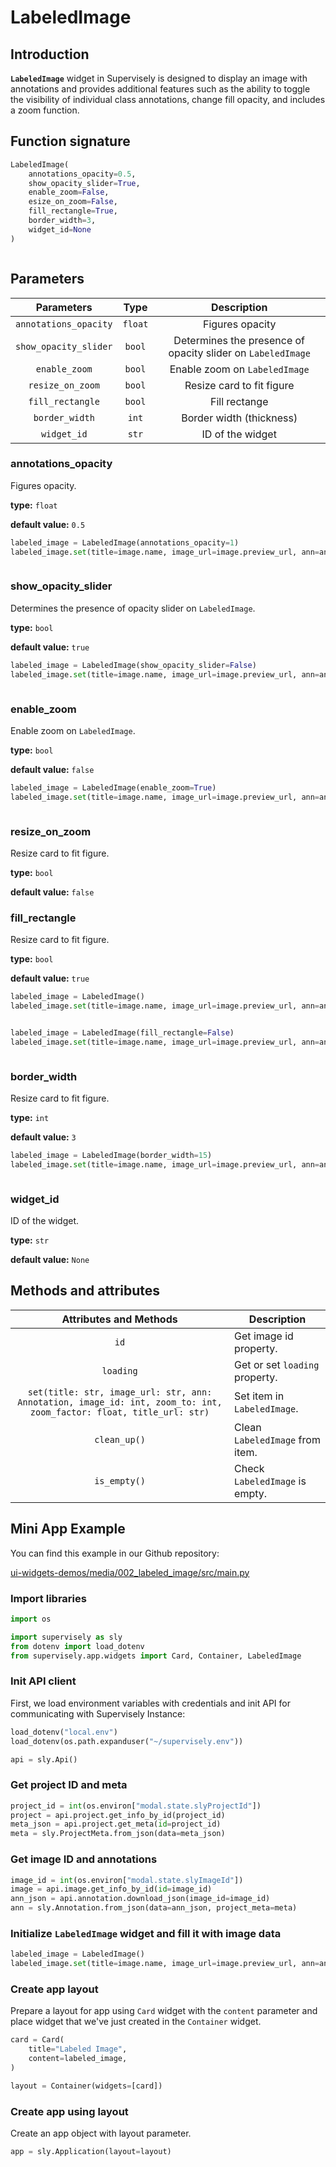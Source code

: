 # LabeledImage

## Introduction

**`LabeledImage`** widget in Supervisely is designed to display an image with annotations and provides additional features such as the ability to toggle the visibility of individual class annotations, change fill opacity, and includes a zoom function.

## Function signature

```python
LabeledImage(
    annotations_opacity=0.5,
    show_opacity_slider=True,
    enable_zoom=False,
    esize_on_zoom=False,
    fill_rectangle=True,
    border_width=3,
    widget_id=None
)
```

<figure><img src="https://user-images.githubusercontent.com/79905215/221849681-7266b42f-636e-4068-a0d7-3825034d935b.png" alt=""><figcaption></figcaption></figure>

## Parameters

|       Parameters      |   Type  |                         Description                         |
| :-------------------: | :-----: | :---------------------------------------------------------: |
| `annotations_opacity` | `float` |                       Figures opacity                       |
| `show_opacity_slider` |  `bool` | Determines the presence of opacity slider on `LabeledImage` |
|     `enable_zoom`     |  `bool` |                Enable zoom on `LabeledImage`                |
|    `resize_on_zoom`   |  `bool` |                  Resize card to fit figure                  |
|    `fill_rectangle`   |  `bool` |                        Fill rectange                        |
|     `border_width`    |  `int`  |                   Border width (thickness)                  |
|      `widget_id`      |  `str`  |                       ID of the widget                      |

### annotations\_opacity

Figures opacity.

**type:** `float`

**default value:** `0.5`

```python
labeled_image = LabeledImage(annotations_opacity=1)
labeled_image.set(title=image.name, image_url=image.preview_url, ann=ann)
```

<figure><img src="https://user-images.githubusercontent.com/79905215/221849926-66b25fb7-5df1-4398-aff6-7e5f2ba5d3c8.png" alt=""><figcaption></figcaption></figure>

### show\_opacity\_slider

Determines the presence of opacity slider on `LabeledImage`.

**type:** `bool`

**default value:** `true`

```python
labeled_image = LabeledImage(show_opacity_slider=False)
labeled_image.set(title=image.name, image_url=image.preview_url, ann=ann)
```

<figure><img src="https://user-images.githubusercontent.com/79905215/221851814-bb98e802-9f1d-46d8-983f-c82d4c18c07a.png" alt=""><figcaption></figcaption></figure>

### enable\_zoom

Enable zoom on `LabeledImage`.

**type:** `bool`

**default value:** `false`

```python
labeled_image = LabeledImage(enable_zoom=True)
labeled_image.set(title=image.name, image_url=image.preview_url, ann=ann)
```

<figure><img src="https://user-images.githubusercontent.com/79905215/221850680-d6ffdcf8-468f-4663-a29f-09695f45c76f.gif" alt=""><figcaption></figcaption></figure>

### resize\_on\_zoom

Resize card to fit figure.

**type:** `bool`

**default value:** `false`

### fill\_rectangle

Resize card to fit figure.

**type:** `bool`

**default value:** `true`

```python
labeled_image = LabeledImage()
labeled_image.set(title=image.name, image_url=image.preview_url, ann=ann)
```

<figure><img src="https://user-images.githubusercontent.com/120389559/221583188-6bc606cd-abba-4e92-a342-dced21a093ab.gif" alt=""><figcaption></figcaption></figure>

```python
labeled_image = LabeledImage(fill_rectangle=False)
labeled_image.set(title=image.name, image_url=image.preview_url, ann=ann)
```

<figure><img src="https://user-images.githubusercontent.com/120389559/221583698-747dcb67-d14a-499a-b3b4-861f100ffd3d.gif" alt=""><figcaption></figcaption></figure>

### border\_width

Resize card to fit figure.

**type:** `int`

**default value:** `3`

```python
labeled_image = LabeledImage(border_width=15)
labeled_image.set(title=image.name, image_url=image.preview_url, ann=ann)
```

<figure><img src="https://user-images.githubusercontent.com/120389559/221584066-de01e206-49cc-4289-b76c-c675be8b6fc5.png" alt=""><figcaption></figcaption></figure>

### widget\_id

ID of the widget.

**type:** `str`

**default value:** `None`

## Methods and attributes

|                                                Attributes and Methods                                               | Description                     |
| :-----------------------------------------------------------------------------------------------------------------: | ------------------------------- |
|                                                         `id`                                                        | Get image id property.          |
|                                                      `loading`                                                      | Get or set `loading` property.  |
| `set(title: str, image_url: str, ann: Annotation, image_id: int, zoom_to: int, zoom_factor: float, title_url: str)` | Set item in `LabeledImage`.     |
|                                                     `clean_up()`                                                    | Clean `LabeledImage` from item. |
|                                                     `is_empty()`                                                    | Check `LabeledImage` is empty.  |

## Mini App Example

You can find this example in our Github repository:

[ui-widgets-demos/media/002\_labeled\_image/src/main.py](https://github.com/supervisely-ecosystem/ui-widgets-demos/blob/master/media/002\_labeled\_image/src/main.py)

### Import libraries

```python
import os

import supervisely as sly
from dotenv import load_dotenv
from supervisely.app.widgets import Card, Container, LabeledImage
```

### Init API client

First, we load environment variables with credentials and init API for communicating with Supervisely Instance:

```python
load_dotenv("local.env")
load_dotenv(os.path.expanduser("~/supervisely.env"))

api = sly.Api()
```

### Get project ID and meta

```python
project_id = int(os.environ["modal.state.slyProjectId"])
project = api.project.get_info_by_id(project_id)
meta_json = api.project.get_meta(id=project_id)
meta = sly.ProjectMeta.from_json(data=meta_json)
```

### Get image ID and annotations

```python
image_id = int(os.environ["modal.state.slyImageId"])
image = api.image.get_info_by_id(id=image_id)
ann_json = api.annotation.download_json(image_id=image_id)
ann = sly.Annotation.from_json(data=ann_json, project_meta=meta)
```

### Initialize `LabeledImage` widget and fill it with image data

```python
labeled_image = LabeledImage()
labeled_image.set(title=image.name, image_url=image.preview_url, ann=ann)
```

### Create app layout

Prepare a layout for app using `Card` widget with the `content` parameter and place widget that we've just created in the `Container` widget.

```python
card = Card(
    title="Labeled Image",
    content=labeled_image,
)

layout = Container(widgets=[card])
```

### Create app using layout

Create an app object with layout parameter.

```python
app = sly.Application(layout=layout)
```

<figure><img src="https://user-images.githubusercontent.com/79905215/221851475-650b610b-a5c5-4e49-a32c-47d65094ac29.gif" alt=""><figcaption></figcaption></figure>
